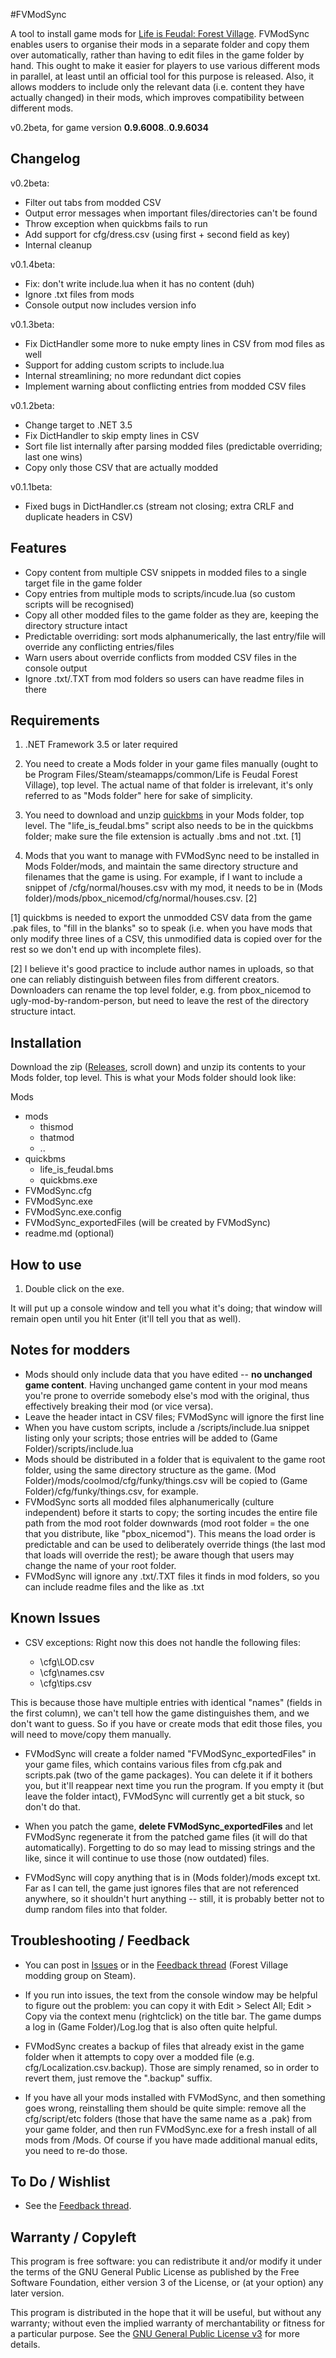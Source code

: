 #FVModSync

A tool to install game mods for [Life is Feudal: Forest Village]. FVModSync enables users to organise their mods in a separate folder and copy them over automatically, rather than having to edit files in the game folder by hand. This ought to make it easier for players to use various different mods in parallel, at least until an official tool for this purpose is released. Also, it allows modders to include only the relevant data (i.e. content they have actually changed) in their mods, which improves compatibility between different mods.

v0.2beta, for game version **0.9.6008**..**0.9.6034**


Changelog
--
v0.2beta:
* Filter out tabs from modded CSV
* Output error messages when important files/directories can't be found
* Throw exception when quickbms fails to run
* Add support for cfg/dress.csv (using first + second field as key)
* Internal cleanup

v0.1.4beta:
* Fix: don't write include.lua when it has no content (duh)
* Ignore .txt files from mods 
* Console output now includes version info

v0.1.3beta:
* Fix DictHandler some more to nuke empty lines in CSV from mod files as well
* Support for adding custom scripts to include.lua
* Internal streamlining; no more redundant dict copies
* Implement warning about conflicting entries from modded CSV files

v0.1.2beta:
* Change target to .NET 3.5
* Fix DictHandler to skip empty lines in CSV  
* Sort file list internally after parsing modded files (predictable overriding; last one wins)
* Copy only those CSV that are actually modded

v0.1.1beta:
* Fixed bugs in DictHandler.cs (stream not closing; extra CRLF and duplicate headers in CSV)


Features
--
* Copy content from multiple CSV snippets in modded files to a single target file in the game folder
* Copy entries from multiple mods to scripts/incude.lua (so custom scripts will be recognised)
* Copy all other modded files to the game folder as they are, keeping the directory structure intact
* Predictable overriding: sort mods alphanumerically, the last entry/file will override any conflicting entries/files
* Warn users about override conflicts from modded CSV files in the console output
* Ignore .txt/.TXT from mod folders so users can have readme files in there


Requirements
--
1. .NET Framework 3.5 or later required

2. You need to create a Mods folder in your game files manually (ought to be Program Files/Steam/steamapps/common/Life is Feudal Forest Village), top level. The actual name of that folder is irrelevant, it's only referred to as "Mods folder" here for sake of simplicity.

3. You need to download and unzip [quickbms] in your Mods folder, top level. The "life_is_feudal.bms" script also needs to be in the quickbms folder; make sure the file extension is actually .bms and not .txt. [1]

4. Mods that you want to manage with FVModSync need to be installed in Mods Folder/mods, and maintain the same directory structure and filenames that the game is using. For example, if I want to include a snippet of /cfg/normal/houses.csv with my mod, it needs to be in (Mods folder)/mods/pbox_nicemod/cfg/normal/houses.csv. [2] 


[1] quickbms is needed to export the unmodded CSV data from the game .pak files, to "fill in the blanks" so to speak (i.e. when you have mods that only modify three lines of a CSV, this unmodified data is copied over for the rest so we don't end up with incomplete files).

[2] I believe it's good practice to include author names in uploads, so that one can reliably distinguish between files from different creators. Downloaders can rename the top level folder, e.g. from pbox_nicemod to ugly-mod-by-random-person, but need to leave the rest of the directory structure intact.


Installation
--
Download the zip ([Releases], scroll down) and unzip its contents to your Mods folder, top level. This is what your Mods folder should look like: 

Mods
* mods
    * thismod
    * thatmod
    * ..
* quickbms
    * life_is_feudal.bms
    * quickbms.exe
* FVModSync.cfg
* FVModSync.exe
* FVModSync.exe.config
* FVModSync_exportedFiles (will be created by FVModSync)
* readme.md (optional)


How to use
--
1. Double click on the exe. 

It will put up a console window and tell you what it's doing; that window will remain open until you hit Enter (it'll tell you that as well).


Notes for modders
--
* Mods should only include data that you have edited -- **no unchanged game content**. Having unchanged game content in your mod means you're prone to override somebody else's mod with the original, thus effectively breaking their mod (or vice versa). 
* Leave the header intact in CSV files; FVModSync will ignore the first line
* When you have custom scripts, include a /scripts/include.lua snippet listing only your scripts; those entries will be added to (Game Folder)/scripts/include.lua 
* Mods should be distributed in a folder that is equivalent to the game root folder, using the same directory structure as the game. (Mod Folder)/mods/coolmod/cfg/funky/things.csv will be copied to (Game Folder)/cfg/funky/things.csv, for example.
* FVModSync sorts all modded files alphanumerically (culture independent) before it starts to copy; the sorting incudes the entire file path from the mod root folder downwards (mod root folder = the one that you distribute, like "pbox_nicemod"). This means the load order is predictable and can be used to deliberately override things (the last mod that loads will override the rest); be aware though that users may change the name of your root folder.
* FVModSync will ignore any .txt/.TXT files it finds in mod folders, so you can include readme files and the like as .txt


Known Issues
--
* CSV exceptions: Right now this does not handle the following files:

  * \cfg\LOD.csv
  * \cfg\names.csv
  * \cfg\tips.csv

This is because those have multiple entries with identical "names" (fields in the first column), we can't tell how the game distinguishes them, and we don't want to guess. So if you have or create mods that edit those files, you will need to move/copy them manually.

* FVModSync will create a folder named "FVModSync_exportedFiles" in your game files, which contains various files  from cfg.pak and scripts.pak (two of the game packages). You can delete it if it bothers you, but it'll reappear next time you run the program. If you empty it (but leave the folder intact), FVModSync will currently get a bit stuck, so don't do that. 

* When you patch the game, **delete FVModSync_exportedFiles** and let FVModSync regenerate it from the patched game files (it will do that automatically). Forgetting to do so may lead to missing strings and the like, since it will continue to use those (now outdated) files.

* FVModSync will copy anything that is in (Mods folder)/mods except txt. Far as I can tell, the game just ignores files that are not referenced anywhere, so it shouldn't hurt anything -- still, it is probably better not to dump random files into that folder.


Troubleshooting / Feedback
--
* You can post in [Issues] or in the [Feedback thread] (Forest Village modding group on Steam).

* If you run into issues, the text from the console window may be helpful to figure out the problem: you can copy it with Edit > Select All; Edit > Copy via the context menu (rightclick) on the title bar. The game dumps a log in (Game Folder)/Log.log that is also often quite helpful.

* FVModSync creates a backup of files that already exist in the game folder when it attempts to copy over a modded file (e.g. cfg/Localization.csv.backup). Those are simply renamed, so in order to revert them, just remove the ".backup" suffix.

* If you have all your mods installed with FVModSync, and then something goes wrong, reinstalling them should be quite simple: remove all the cfg/script/etc folders (those that have the same name as a .pak) from your game folder, and then run FVModSync.exe for a fresh install of all mods from /Mods. Of course if you have made additional manual edits, you need to re-do those.


To Do / Wishlist
--
* See the [Feedback thread].


Warranty / Copyleft
--
This program is free software: you can redistribute it and/or modify it under the terms of the GNU General Public License as published by the Free Software Foundation, either version 3 of the License, or (at your option) any later version.

This program is distributed in the hope that it will be useful, but without any warranty; without even the implied warranty of merchantability or fitness for a particular purpose. See the [GNU General Public License v3] for more details.


[Life is Feudal: Forest Village]: http://steamcommunity.com/app/496460/
[quickbms]: http://aluigi.altervista.org/quickbms.htm
[GNU General Public License v3]: https://www.gnu.org/licenses/gpl-3.0.txt
[Releases]: https://github.com/pboxx/FVModSync/releases
[Issues]: https://github.com/pboxx/FVModSync/issues
[Feedback thread]: http://steamcommunity.com/groups/ForestVillageModding/discussions/0/154643249631885475/
